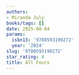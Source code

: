 ```yaml
---
authors:
- Miranda July
books/tags: []
date: 2025-08-04
params:
  isbn13: '9780593190272'
  year: '2024'
slug: '9780593190272'
star_rating: 4
title: All Fours
---
```



<!--more-->